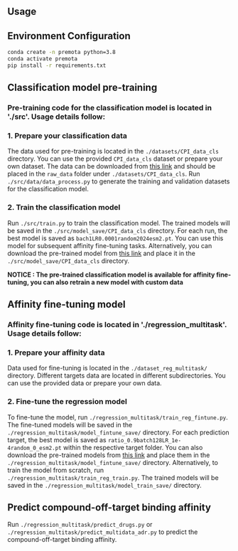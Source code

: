 ## Usage


## Environment Configuration

```bash
conda create -n premota python=3.8
conda activate premota
pip install -r requirements.txt
```

## Classification model pre-training

### Pre-training code for the classification model is located in './src'. Usage details follow:

### 1. Prepare your classification data
The data used for pre-training is located in the `./datasets/CPI_data_cls` directory. You can use the provided `CPI_data_cls` dataset or prepare your own dataset. The data can be downloaded from [this link](https://drive.google.com/drive/folders/1ABTd3h1jPA_4PJShuA7SJiSteqb-vOHo?usp=sharing) and should be placed in the `raw_data` folder under `./datasets/CPI_data_cls`.
Run `./src/data/data_process.py` to generate the training and validation datasets for the classification model.

### 2. Train the classification model
Run `./src/train.py` to train the classification model. The trained models will be saved in the `./src/model_save/CPI_data_cls` directory. For each run, the best model is saved as `bach1LR0.0001random2024esm2.pt`. You can use this model for subsequent affinity fine-tuning tasks.
Alternatively, you can download the pre-trained model from [this link](https://drive.google.com/drive/folders/1ABTd3h1jPA_4PJShuA7SJiSteqb-vOHo?usp=sharing) and place it in the `./src/model_save/CPI_data_cls` directory.

**NOTICE : The pre-trained classification model is available for affinity fine-tuning, you can also retrain a new model with custom data**


## Affinity fine-tuning model

### Affinity fine-tuning code is located in './regression_multitask'. Usage details follow:

### 1. Prepare your affinity data
Data used for fine-tuning is located in the `./dataset_reg_multitask/` directory. Different targets data are located in different subdirectories. You can use the provided data or prepare your own data.

### 2. Fine-tune the regression model
To fine-tune the model, run `./regression_multitask/train_reg_fintune.py`. The fine-tuned models will be saved in the `./regression_multitask/model_fintune_save/` directory. For each prediction target, the best model is saved as `ratio_0.9batch128LR_1e-4random_0_esm2.pt` within the respective target folder.
You can also download the pre-trained models from [this link](https://drive.google.com/drive/folders/12XgxmzpDbAO7uuq9cJ5ptndjHe5xMyEV?usp=drive_link) and place them in the `./regression_multitask/model_fintune_save/` directory.
Alternatively, to train the model from scratch, run `./regression_multitask/train_reg_train.py`. The trained models will be saved in the `./regression_multitask/model_train_save/` directory.


## Predict compound-off-target binding affinity
Run `./regression_multitask/predict_drugs.py` or `./regression_multitask/predict_multidata_adr.py` to predict the compound-off-target binding affinity.